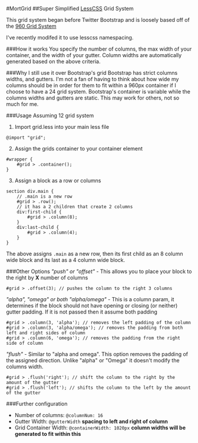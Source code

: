 #MortGrid
##Super Simplified [LessCSS](http://lesscss.org/) Grid System

This grid system began before Twitter Bootstrap and is loosely based off of the [960 Grid System](960.gs)

I've recently modifed it to use lesscss namespacing.

###How it works
You specify the number of columns, the max width of your container, and the width of your gutter.
Column widths are automatically generated based on the above criteria.

###Why I still use it over Bootstrap's grid
Bootstrap has strict columns widths, and gutters.
I'm not a fan of having to think about how wide my columns should be in order for them to fit within a 960px container if I choose to have a 24 grid system.
Bootstrap's container is variable while the columns widths and gutters are static. This may work for others, not so much for me.

###Usage
Assuming 12 grid system
1. Import grid.less into your main less file

```
@import "grid";
```
2. Assign the grids container to your container element
```
#wrapper {
	#grid > .container();
}
```

3. Assign a block as a row or columns
```
section div.main {
	// .main is a new row
	#grid > .row();
	// it has a 2 children that create 2 columns
	div:first-child {
		#grid > .column(8);
	}
	div:last-child {
		#grid > .column(4);
	}
}
```
The above assigns `.main` as a new row, then its first child as an 8 column wide block and its last as a 4 column wide block.

###Other Options
_"push" or "offset"_ - This allows you to place your block to the right by __X__ number of columns 
```
#grid > .offset(3); // pushes the column to the right 3 columns
```

_"alpha", "omega" or both "alpha/omega"_ - This is a column param, it determines if the block should not have opening or closing (or neither) gutter padding. If it is not passed then it assume both padding
```
#grid > .column(3, 'alpha'); // removes the left padding of the column
#grid > .column(3, 'alpha/omega'); // removes the padding from both left and right sides of column
#grid > .column(6, 'omega'); // removes the padding from the right side of column
```

_"flush"_ - Similar to "alpha and omega". This option removes the padding of the assigned direction. Unlike "alpha" or "Omega" it doesn't modify the columns width.
```
#grid > .flush('right'); // shift the column to the right by the amount of the gutter
#grid > .flush('left'); // shifts the column to the left by the amount of the gutter
```

###Further configuration
- Number of columns: `@columnNum: 16`
- Gutter Width: `@gutterWidth` __spacing to left and right of column__
- Grid Container Width: `@containerWidth: 1020px` __column widths will be generated to fit within this__
